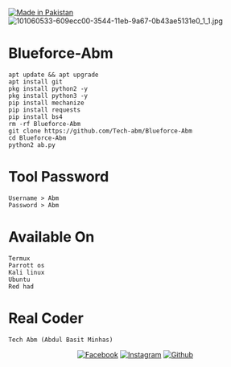 </a>
<p align="center">

<a href="#"><img title="Made in Pakistan" src="https://img.shields.io/badge/MADE%20IN-PAKISTAN-green?colorA=%23ff0000&colorB=%23017e40&style=for-the-badge"></a>
![101060533-609ecc00-3544-11eb-9a67-0b43ae5131e0_1_1.jpg](https://user-images.githubusercontent.com/52023076/102915080-123f6780-4436-11eb-9af0-7ed01a7a52bb.jpg)
# Blueforce-Abm
```
apt update && apt upgrade
apt install git
pkg install python2 -y
pkg install python3 -y
pip install mechanize 
pip install requests 
pip install bs4
rm -rf Blueforce-Abm
git clone https://github.com/Tech-abm/Blueforce-Abm
cd Blueforce-Abm
python2 ab.py
```
# Tool Password 
```
Username > Abm
Password > Abm
```
# Available On 
```
Termux 
Parrott os
Kali linux 
Ubuntu 
Red had
```
# Real Coder 
```
Tech Abm (Abdul Basit Minhas) 
```

</a>
<p align="center">
<a href="https://fb.com/Techabm"><img title="Facebook" src="https://img.shields.io/badge/Facebook-red?style=for-the-badge&logo=facebook"></a>
<a href="https://www.instagram.com/Techabm"><img title="Instagram" src="https://img.shields.io/badge/INSTAGRAM-purple?style=for-the-badge&logo=instagram"></a>
<a href="https://github.com/Tech-abm"><img title="Github" src="https://img.shields.io/badge/Github-TECH--ABM-blue?style=for-the-badge&logo=github"></a>

